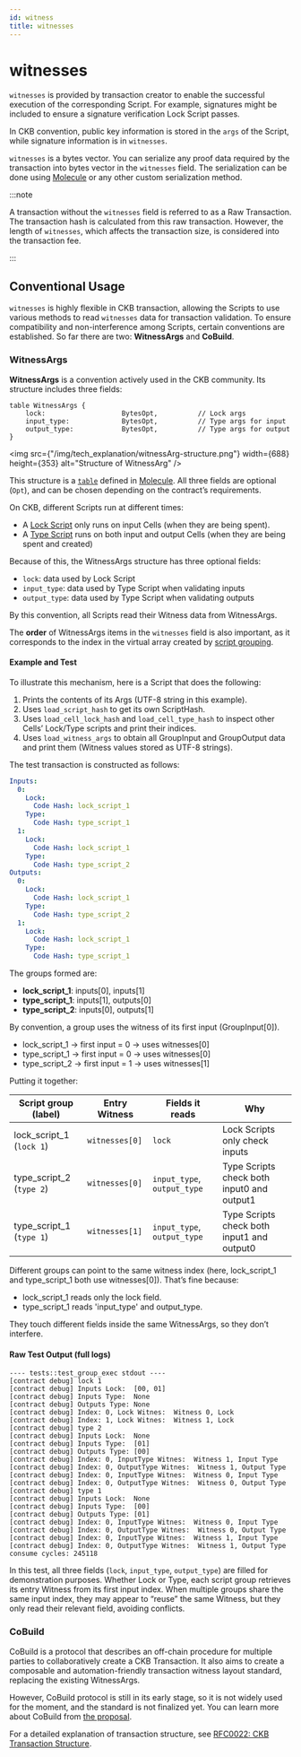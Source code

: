 ```yaml
---
id: witness
title: witnesses
---
```


# witnesses

`witnesses` is provided by transaction creator to enable the successful execution of the corresponding Script. For example, signatures might be included to ensure a signature verification Lock Script passes.

In CKB convention, public key information is stored in the `args` of the Script, while signature information is in `witnesses`.

`witnesses` is a bytes vector. You can serialize any proof data required by the transaction into bytes vector in the `witnesses` field. The serialization can be done using [Molecule](https://github.com/nervosnetwork/molecule) or any other custom serialization method.

:::note

A transaction without the `witnesses` field is referred to as a Raw Transaction. The transaction hash is calculated from this raw transaction. However, the length of `witnesses`, which affects the transaction size, is considered into the transaction fee.

:::

## Conventional Usage

`witnesses` is highly flexible in CKB transaction, allowing the Scripts to use various methods to read `witnesses` data for transaction validation. To ensure compatibility and non-interference among Scripts, certain conventions are established. So far there are two: **WitnessArgs** and **CoBuild**.

### WitnessArgs

**WitnessArgs** is a convention actively used in the CKB community. Its structure includes three fields:

```
table WitnessArgs {
    lock:                   BytesOpt,          // Lock args
    input_type:             BytesOpt,          // Type args for input
    output_type:            BytesOpt,          // Type args for output
}
```

<img src={"/img/tech_explanation/witnessArg-structure.png"} width={688} height={353} alt="Structure of WitnessArg" />

This structure is a [`table`](https://github.com/nervosnetwork/molecule/blob/master/docs/encoding_spec.md#table) defined in [Molecule](https://github.com/nervosnetwork/molecule). All three fields are optional (`Opt`), and can be chosen depending on the contract’s requirements.

On CKB, different Scripts run at different times:

- A [Lock Script](/docs/tech-explanation/lock-script) only runs on input Cells (when they are being spent).
- A [Type Script](/docs/tech-explanation/type-script) runs on both input and output Cells (when they are being spent and created)

Because of this, the WitnessArgs structure has three optional fields:

- `lock`: data used by Lock Script
- `input_type`: data used by Type Script when validating inputs
- `output_type`: data used by Type Script when validating outputs

By this convention, all Scripts read their Witness data from WitnessArgs.

The **order** of WitnessArgs items in the `witnesses` field is also important, as it corresponds to the index in the virtual array created by [script grouping](/docs/tech-explanation/script-group-exe).

#### Example and Test

To illustrate this mechanism, here is a Script that does the following:

1. Prints the contents of its Args (UTF-8 string in this example).
2. Uses `load_script_hash` to get its own ScriptHash.
3. Uses `load_cell_lock_hash` and `load_cell_type_hash` to inspect other Cells’ Lock/Type scripts and print their indices.
4. Uses `load_witness_args` to obtain all GroupInput and GroupOutput data and print them (Witness values stored as UTF-8 strings).

The test transaction is constructed as follows:

```yaml
Inputs:
  0:
    Lock:
      Code Hash: lock_script_1
    Type:
      Code Hash: type_script_1
  1:
    Lock:
      Code Hash: lock_script_1
    Type:
      Code Hash: type_script_2
Outputs:
  0:
    Lock:
      Code Hash: lock_script_1
    Type:
      Code Hash: type_script_2
  1:
    Lock:
      Code Hash: lock_script_1
    Type:
      Code Hash: type_script_1
```

The groups formed are:

- **lock_script_1**: inputs\[0], inputs\[1]
- **type_script_1**: inputs\[1], outputs\[0]
- **type_script_2**: inputs\[0], outputs\[1]

By convention, a group uses the witness of its first input (GroupInput[0]).

- lock_script_1 → first input = 0 → uses witnesses[0]
- type_script_1 → first input = 0 → uses witnesses[0]
- type_script_2 → first input = 1 → uses witnesses[1]

Putting it together:

| Script group (label)     | Entry Witness  | Fields it reads             | Why                                        |
| ------------------------ | -------------- | --------------------------- | ------------------------------------------ |
| lock_script_1 (`lock 1`) | `witnesses[0]` | `lock`                      | Lock Scripts only check inputs             |
| type_script_2 (`type 2`) | `witnesses[0]` | `input_type`, `output_type` | Type Scripts check both input0 and output1 |
| type_script_1 (`type 1`) | `witnesses[1]` | `input_type`, `output_type` | Type Scripts check both input1 and output0 |

Different groups can point to the same witness index (here, lock_script_1 and type_script_1 both use witnesses[0]). That’s fine because:

- lock_script_1 reads only the lock field.
- type_script_1 reads 'input_type' and output_type.

They touch different fields inside the same WitnessArgs, so they don’t interfere.

#### Raw Test Output (full logs)

```text
---- tests::test_group_exec stdout ----
[contract debug] lock 1
[contract debug] Inputs Lock:  [00, 01]
[contract debug] Inputs Type:  None
[contract debug] Outputs Type: None
[contract debug] Index: 0, Lock Witnes:  Witness 0, Lock
[contract debug] Index: 1, Lock Witnes:  Witness 1, Lock
[contract debug] type 2
[contract debug] Inputs Lock:  None
[contract debug] Inputs Type:  [01]
[contract debug] Outputs Type: [00]
[contract debug] Index: 0, InputType Witnes:  Witness 1, Input Type
[contract debug] Index: 0, OutputType Witnes:  Witness 1, Output Type
[contract debug] Index: 0, InputType Witnes:  Witness 0, Input Type
[contract debug] Index: 0, OutputType Witnes:  Witness 0, Output Type
[contract debug] type 1
[contract debug] Inputs Lock:  None
[contract debug] Inputs Type:  [00]
[contract debug] Outputs Type: [01]
[contract debug] Index: 0, InputType Witnes:  Witness 0, Input Type
[contract debug] Index: 0, OutputType Witnes:  Witness 0, Output Type
[contract debug] Index: 0, InputType Witnes:  Witness 1, Input Type
[contract debug] Index: 0, OutputType Witnes:  Witness 1, Output Type
consume cycles: 245118
```

In this test, all three fields (`lock`, `input_type`, `output_type`) are filled for demonstration purposes. Whether Lock or Type, each script group retrieves its entry Witness from its first input index. When multiple groups share the same input index, they may appear to “reuse” the same Witness, but they only read their relevant field, avoiding conflicts.

### CoBuild

CoBuild is a protocol that describes an off-chain procedure for multiple parties to collaboratively create a CKB Transaction. It also aims to create a composable and automation-friendly transaction witness layout standard, replacing the existing WitnessArgs.

However, CoBuild protocol is still in its early stage, so it is not widely used for the moment, and the standard is not finalized yet. You can learn more about CoBuild from [the proposal](https://talk.nervos.org/t/ckb-transaction-cobuild-protocol-overview/7702).

For a detailed explanation of transaction structure, see [RFC0022: CKB Transaction Structure](https://github.com/nervosnetwork/rfcs/blob/master/rfcs/0022-transaction-structure/0022-transaction-structure.md#header-deps).
